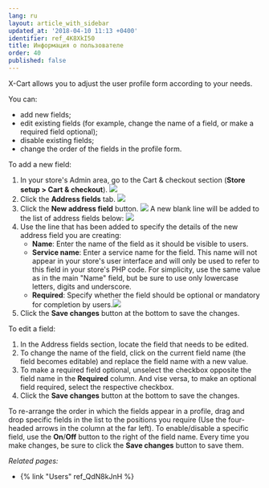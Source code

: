 ```yaml
---
lang: ru
layout: article_with_sidebar
updated_at: '2018-04-10 11:13 +0400'
identifier: ref_4K8XkI50
title: Информация о пользователе
order: 40
published: false
---
```

X-Cart allows you to adjust the user profile form according to your needs.

You can:

*   add new fields;
*   edit existing fields (for example, change the name of a field, or make a required field optional);
*   disable existing fields;
*   change the order of the fields in the profile form.

To add a new field:

1.  In your store's Admin area, go to the Cart & checkout section (**Store setup > Cart & checkout**).
    ![]({{site.baseurl}}/attachments/6389842/9437234.png)
2.  Click the **Address fields** tab.
    ![]({{site.baseurl}}/attachments/6389842/9437235.png)
3.  Click the **New address field** button.
    ![]({{site.baseurl}}/attachments/6389842/9437236.png)
    A new blank line will be added to the list of address fields below:
    ![]({{site.baseurl}}/attachments/6389842/9437237.png)
4.  Use the line that has been added to specify the details of the new address field you are creating:
    *   **Name**: Enter the name of the field as it should be visible to users.
    *   **Service name**: Enter a service name for the field. This name will not appear in your store's user interface and will only be used to refer to this field in your store's PHP code. For simplicity, use the same value as in the main "Name" field, but be sure to use only lowercase letters, digits and underscore. 
    *   **Required**: Specify whether the field should be optional or mandatory for completion by users.![]({{site.baseurl}}/attachments/6389842/9437238.png)
5.  Click the **Save changes** button at the bottom to save the changes.

To edit a field:

1.  In the Address fields section, locate the field that needs to be edited.
2.  To change the name of the field, click on the current field name (the field becomes editable) and replace the field name with a new value.
3.  To make a required field optional, unselect the checkbox opposite the field name in the **Required** column. And vise versa, to make an optional field required, select the respective checkbox.
4.  Click the **Save changes** button at the bottom to save the changes.

To re-arrange the order in which the fields appear in a profile, drag and drop specific fields in the list to the positions you require (Use the four-headed arrows in the column at the far left). To enable/disable a specific field, use the **On**/**Off** button to the right of the field name. Every time you make changes, be sure to click the **Save changes** button to save them.

_Related pages:_

*   {% link "Users" ref_QdN8kJnH %}


